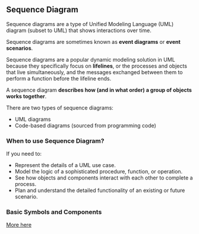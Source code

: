 ## Sequence Diagram
Sequence diagrams are a type of Unified Modeling Language (UML) diagram 
(subset to UML) that shows interactions over time.

Sequence diagrams are sometimes known as **event diagrams** or **event scenarios**.

Sequence diagrams are a popular dynamic modeling solution in UML because 
they specifically focus on **lifelines**, or the processes and objects that 
live simultaneously, and the messages exchanged between them to perform a 
function before the lifeline ends.

A sequence diagram **describes how (and in what order) a group of objects works together**.

There are two types of sequence diagrams: 
- UML diagrams
- Code-based diagrams (sourced from programming code)

### When to use Sequence Diagram?
If you need to:
- Represent the details of a UML use case.
- Model the logic of a sophisticated procedure, function, or operation.
- See how objects and components interact with each other to complete a process.
- Plan and understand the detailed functionality of an existing or future scenario.

### Basic Symbols and Components
[More here](https://www.lucidchart.com/pages/uml-sequence-diagram#section_3)


